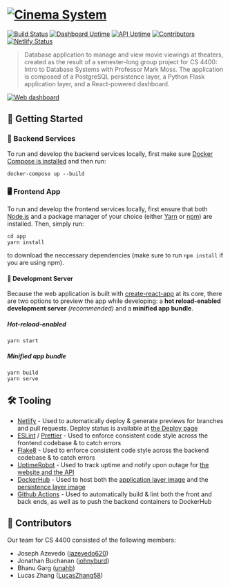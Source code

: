 # [![Cinema System](https://i.imgur.com/msjskh5.png)](https://cinema-system.ga/)

[![Build Status](https://github.com/jazevedo620/cinema-system/workflows/Build%2FTest/badge.svg)](https://github.com/jazevedo620/cinema-system/actions) [![Dashboard Uptime](https://img.shields.io/uptimerobot/ratio/7/m783881574-ce7d7fc9be865ba1cbece837.svg?label=dashboard%20uptime)](https://status.cinema-system.ga/) [![API Uptime](https://img.shields.io/uptimerobot/ratio/7/m783881568-e1844c7ab23ce7316c87dbe5.svg?label=api%20uptime)](https://status.cinema-system.ga/) [![Contributors](https://img.shields.io/github/contributors/jazevedo620/cinema-system.svg)](https://github.com/jazevedo620/cinema-system/graphs/contributors) [![Netlify Status](https://img.shields.io/netlify/4b9228bb-9ea1-41bd-80b5-b1fad3e8ab94)](https://app.netlify.com/sites/cinema-system/deploys)

> Database application to manage and view movie viewings at theaters, created as the result of a semester-long group project for CS 4400: Intro to Database Systems with Professor Mark Moss. The application is composed of a PostgreSQL persistence layer, a Python Flask application layer, and a React-powered dashboard.

[![Web dashboard](https://i.imgur.com/EsPMPRS.png)](https://cinema-system.ga/app) 
## 🚀 Getting Started

### 🐍 Backend Services

To run and develop the backend services locally, first make sure [Docker Compose is installed](https://docs.docker.com/compose/install/) and then run:

```console
docker-compose up --build
```

### 🖥 Frontend App

To run and develop the frontend services locally, first ensure that both [Node.js](https://nodejs.org/en/download/) and a package manager of your choice (either [Yarn](https://yarnpkg.com/lang/en/) or [npm](https://www.npmjs.com/get-npm)) are installed. Then, simply run:

```console
cd app
yarn install
```

to download the neccessary dependencies (make sure to run `npm install` if you are using npm).

#### 📡 Development Server

Because the web application is built with [create-react-app](https://create-react-app.dev/) at its core, there are two options to preview the app while developing: a **hot reload-enabled development server** *(recommended)* and a **minified app bundle**.

##### Hot-reload-enabled

```console
yarn start
```

##### Minified app bundle

```console
yarn build
yarn serve
```

## 🛠 Tooling

- [Netlify](https://www.netlify.com/) - Used to automatically deploy & generate previews for branches and pull requests. Deploy status is available at [the Deploy page](https://app.netlify.com/sites/cinema-system/deploys)
- [ESLint](https://eslint.org/) / [Prettier](https://prettier.io/) - Used to enforce consistent code style across the frontend codebase & to catch errors
- [Flake8](http://flake8.pycqa.org/) - Used to enforce consistent code style across the backend codebase & to catch errors
- [UptimeRobot](https://uptimerobot.com/) - Used to track uptime and notify upon outage for [the website and the API](https://status.cinema-system.ga/)
- [DockerHub](https://hub.docker.com/) - Used to host both the [application layer image](https://hub.docker.com/repository/docker/jazevedo6/cinema-system-api) and the [persistence layer image](https://hub.docker.com/repository/docker/jazevedo6/cinema-system-db)
- [Github Actions](https://github.com/jazevedo6/cinema-system/actions) - Used to automatically build & lint both the front and back ends, as well as to push the backend containers to DockerHub

## 👥 Contributors

Our team for CS 4400 consisted of the following members:

- Joseph Azevedo ([jazevedo620](https://github.com/jazevedo620))
- Jonathan Buchanan ([johnyburd](https://github.com/johnyburd))
- Bhanu Garg ([unahb](https://github.com/unahb))
- Lucas Zhang ([LucasZhang58](https://github.com/LucasZhang58))
  
